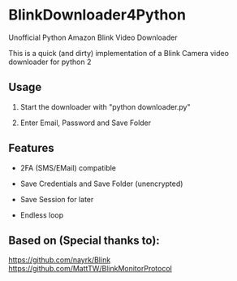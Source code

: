 # BlinkDownloader4Python
Unofficial Python Amazon Blink Video Downloader

This is a quick (and dirty) implementation of a Blink Camera video downloader for python 2


## Usage
1) Start the downloader with "python downloader.py"

2) Enter Email, Password and Save Folder


## Features
- 2FA (SMS/EMail) compatible

- Save Credentials and Save Folder (unencrypted)

- Save Session for later

- Endless loop


## Based on (Special thanks to):
https://github.com/nayrk/Blink
https://github.com/MattTW/BlinkMonitorProtocol
